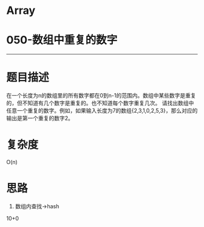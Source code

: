 # Array
# 050-数组中重复的数字
-----------

# 题目描述
在一个长度为n的数组里的所有数字都在0到n-1的范围内。数组中某些数字是重复的，但不知道有几个数字是重复的。也不知道每个数字重复几次。
请找出数组中任意一个重复的数字。例如，如果输入长度为7的数组{2,3,1,0,2,5,3}，那么对应的输出是第一个重复的数字2。

# 复杂度
O(n)

# 思路
1.  数组内查找->hash

10+0